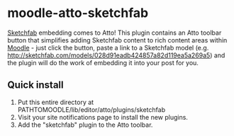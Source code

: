 # moodle-atto-sketchfab
[Sketchfab][1] embedding comes to Atto! This plugin contains an Atto toolbar button that simplifies adding Sketchfab content to rich content areas within [Moodle][2] - just click the button, paste a link to a Sketchfab model (e.g. http://sketchfab.com/models/028d91eadb424857a82d119ea5a269a5) and the plugin will do the work of embedding it into your post for you.

## Quick install
1. Put this entire directory at PATHTOMOODLE/lib/editor/atto/plugins/sketchfab
2. Visit your site notifications page to install the new plugins.
3. Add the "sketchfab" plugin to the Atto toolbar.

[1]: http://www.sketchfab.com/  "Sketchfab"
[2]: http://www.moodle.org/     "Moodle"
